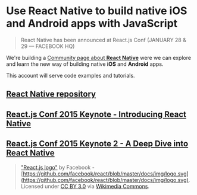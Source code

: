# Use React Native to build native iOS and Android apps with JavaScript

> React Native has been announced at React.js Conf (JANUARY 28 & 29 — FACEBOOK HQ) 

We're building a [Community page about **React Native**](http://www.reactnative.com/) were we can explore and learn the new way of building
native **iOS** and **Android** apps.

This account will serve code examples and tutorials.

## [React Native repository](https://github.com/facebook/react-native)

## [React.js Conf 2015 Keynote - Introducing React Native](https://www.youtube.com/watch?v=KVZ-P-ZI6W4)
## [React.js Conf 2015 Keynote 2 - A Deep Dive into React Native](https://www.youtube.com/watch?v=7rDsRXj9-cU)

> ["React.js logo"](http://commons.wikimedia.org/wiki/File:React.js_logo.svg#mediaviewer/File:React.js_logo.svg) by Facebook - [https://github.com/facebook/react/blob/master/docs/img/logo.svg](https://github.com/facebook/react/blob/master/docs/img/logo.svg). Licensed under [CC BY 3.0](http://creativecommons.org/licenses/by/3.0/) via [Wikimedia Commons](http://commons.wikimedia.org/wiki/).
